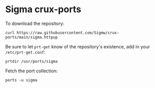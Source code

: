 # Sigma crux-ports

To download the repository:

```
curl https://raw.githubusercontent.com/Sigmw/crux-ports/main/sigma.httpup
```

Be sure to let `prt-get` know of the repository's existence, add in your `/etc/prt-get.conf`:

```
prtdir /usr/ports/sigma
```

Fetch the port collection:

```
ports -u sigma
```
